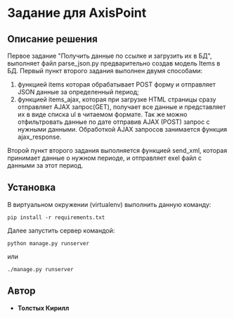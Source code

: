 # Задание для AxisPoint

## Описание решения

   Первое задание "Получить данные по ссылке и загрузить их в БД", выполняет файл parse_json.py
предварительно создав модель Items в БД. Первый пункт второго задания выполнен двумя способами:
1. функцией items которая обрабатывает POST форму и отправляет JSON данные за определенный период;
2. функцией items_ajax, которая при загрузке HTML страницы сразу отправляет AJAX запрос(GET), получает
все данные и представляет их в виде списка ul в читаемом формате. Так же можно отфильтровать данные
по дате отправив AJAX (POST) запрос с нужными данными. Обработкой AJAX запросов занимается функция
ajax_response.

Второй пункт второго задания выполняется функцией send_xml, которая принимает данные о нужном
периоде, и отправляет exel файл с данными за этот период.


## Установка

В виртуальном окружении (virtualenv) выполнить данную команду:
```
pip install -r requirements.txt
```
Далее запустить сервер командой:
```
python manage.py runserver
```
или
```
./manage.py runserver
```


## Автор

* **Толстых Кирилл**
